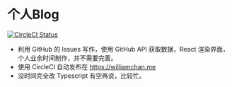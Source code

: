# 个人Blog

[![CircleCI Status](https://circleci.com/gh/luckyyyyy/Blog/tree/master.svg?style=shield)](https://circleci.com/gh/luckyyyyy/Blog)

 * 利用 GitHub 的 Issues 写作，使用 GitHub API 获取数据，React 渲染界面，个人业余时间制作，并不需要完善。
 * 使用 CircleCI 自动发布在 https://williamchan.me
 * 没时间完全改 Typescript 有空再说，比较忙。
